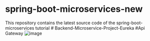 # spring-boot-microservices-new
This repository contains the latest source code of the spring-boot-microservices tutorial
#   B a c k e n d - M i c r o s e r v i c e - P r o j e c t - E u r e k a 
 
 
#Api Gateway
![image](https://github.com/chunkityip/Backend-Microservice-Project-Eureka/assets/47329780/3e53e56a-2aca-4467-9d0c-c1265e212068)

